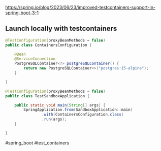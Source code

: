 https://spring.io/blog/2023/06/23/improved-testcontainers-support-in-spring-boot-3-1

## Launch locally with testcontainers

```java
@TestConfiguration(proxyBeanMethods = false)
public class ContainersConfiguration {

    @Bean
    @ServiceConnection
    PostgreSQLContainer<?> postgreSQLContainer() {
        return new PostgreSQLContainer<>("postgres:15-alpine");
    }

}

@TestConfiguration(proxyBeanMethods = false)
public class TestSandboxApplication {

	public static void main(String[] args) {
		SpringApplication.from(SandboxApplication::main)
				.with(ContainersConfiguration.class)
				.run(args);
	}

}
```

#spring_boot #test_containers